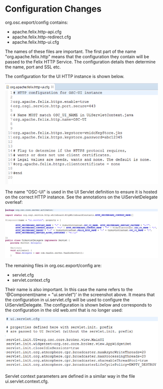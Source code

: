 # Configuration Changes

org.osc.export/config contains:

- apache.felix.http-api.cfg
- apache.felix.http-redirect.cfg
- apache.felix.http-ui.cfg

The names of these files are important. The first part of the name "org.apache.felix.http" means that the configuration they contain will be passed to the Felix HTTP Service. The configuration details then determine the name, port and SSL etc.

The configuration for the UI HTTP instance is shown below.

![](images/ui_http_config.png)

The name "OSC-UI" is used in the UI Servlet definition to ensure it is hosted on the correct HTTP instance. See the annotations on the UiServletDelegate overleaf:

![](images/ui_servlet.png)

The remaining files in org.osc.export/config are:

- servlet.cfg
- servlet.context.cfg

Their name is also important.  In this case the name refers to the '@Component(name = "ui.servlet")' in the screenshot above. It means that the configuration in ui.servlet.cfg will be used to configure the UiServletDelegate. The configuration is shown below and corresponds to the configuration in the old web.xml that is no longer used:

![](images/ui_servlet_config.png)

Servlet context parameters are defined in a similar way in the file ui.servlet.context.cfg.